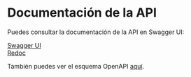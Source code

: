 # Documentación de la API

Puedes consultar la documentación de la API en Swagger UI:

[Swagger UI](http://localhost:8000/docs)  
[Redoc](http://localhost:8000/redoc)

También puedes ver el esquema OpenAPI [aquí](./openapi.json).
